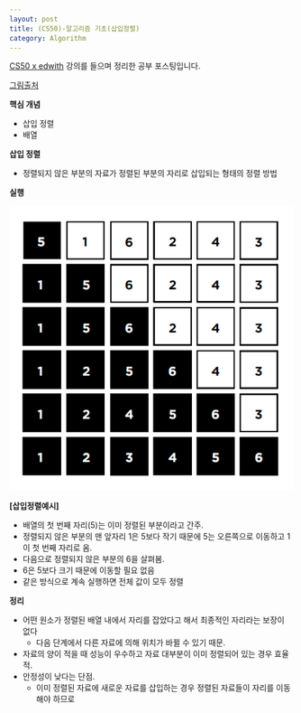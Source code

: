 ```yaml
---
layout: post
title: (CS50)-알고리즘 기초(삽입정렬)
category: Algorithm
---
```




[CS50 x edwith](https://www.edwith.org/cs50/) 강의를 들으며 정리한 공부 포스팅입니다.

[그림출처](https://www.edwith.org/cs50/lecture/22861/)



**핵심 개념**

- 삽입 정렬
- 배열



**삽입 정렬**

- 정렬되지 않은 부분의 자료가 정렬된 부분의 자리로 삽입되는 형태의 정렬 방법

**실행**

![삽입정렬예시](/assets/cs50/삽입정렬예시.png)

**[삽입정렬예시]**

- 배열의 첫 번째 자리(5)는 이미 정렬된 부분이라고 간주.
- 정렬되지 않은 부분의 맨 앞자리 1은 5보다 작기 때문에 5는 오른쪽으로 이동하고 1이 첫 번째 자리로 옴.
- 다음으로 정렬되지 않은 부분의 6을 살펴봄.
- 6은 5보다 크기 때문에 이동할 필요 없음
- 같은 방식으로 계속 실행하면 전체 값이 모두 정렬



**정리**

- 어떤 원소가 정렬된 배열 내에서 자리를 잡았다고 해서 최종적인 자리라는 보장이 없다
  - 다음 단계에서 다른 자료에 의해 위치가 바뀔 수 있기 때문.
- 자료의 양이 적을 때 성능이 우수하고 자료 대부분이 이미 정렬되어 있는 경우 효율적.
- 안정성이 낮다는 단점.
  - 이미 정렬된 자료에 새로운 자료를 삽입하는 경우 정렬된 자료들이 자리를 이동해야 하므로

